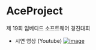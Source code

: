 # AceProject
제 19회 임베디드 소프트웨어 경진대회

- 시연 영상 (Youtube)
[![image](https://user-images.githubusercontent.com/57957086/218025478-b3b39015-f3a6-444b-9860-b575406a6cd2.png)](https://www.youtube.com/watch?v=ZlI-XOIe7Zs) 
